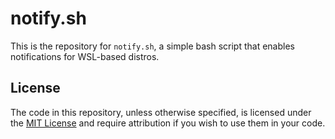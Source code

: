# notify.sh

This is the repository for `notify.sh`, a simple bash script that enables
notifications for WSL-based distros.

## License

<!-- This section should provide an overview of your project's license. -->

The code in this repository, unless otherwise specified, is licensed under the
[MIT License] and require attribution if you wish to use them in your code.

<!-- Links -->

[MIT License]: https://spdx.org/licenses/MIT.html
